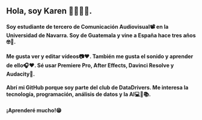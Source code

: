 ## Hola, soy Karen 🙋🏻‍♀️😊.
#### Soy estudiante de tercero de Comunicación Audiovisual📽️ en la Universidad de Navarra. Soy de Guatemala y vine a España hace tres años🤓💟.
#### Me gusta ver y editar vídeos📷❤️. También me gusta el sonido y aprender de ello🎧❤️. Sé usar Premiere Pro, After Effects, Davinci Resolve y Audacity🥰. 
#### Abrí mi GitHub porque soy parte del club de DataDrivers. Me interesa la tecnología, programación, análisis de datos y la AI💻📱📚.
#### ¡Aprenderé mucho!😁
